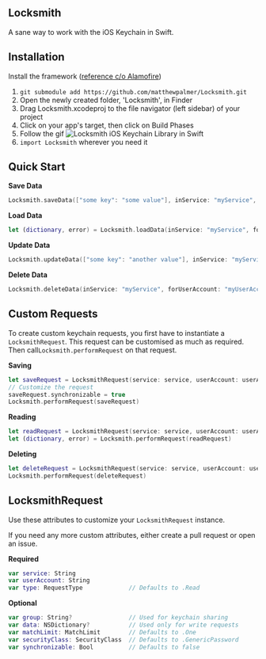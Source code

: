 ## Locksmith

A sane way to work with the iOS Keychain in Swift.

## Installation
Install the framework ([reference c/o Alamofire](https://github.com/Alamofire/Alamofire))

1. `git submodule add https://github.com/matthewpalmer/Locksmith.git`
2. Open the newly created folder, 'Locksmith', in Finder
3. Drag Locksmith.xcodeproj to the file navigator (left sidebar) of your project
4. Click on your app's target, then click on Build Phases
5. Follow the gif ![Locksmith iOS Keychain Library in Swift](http://i.imgur.com/cwB8tAI.gif)
6. `import Locksmith` wherever you need it

## Quick Start

**Save Data**

```swift
Locksmith.saveData(["some key": "some value"], inService: "myService", forUserAccount: "myUserAccount")
```

**Load Data**

```swift
let (dictionary, error) = Locksmith.loadData(inService: "myService", forUserAccount: "myUserAccount")
```

**Update Data**

```swift
Locksmith.updateData(["some key": "another value"], inService: "myService", forUserAccount: "myUserAccount")
```

**Delete Data**
```swift
Locksmith.deleteData(inService: "myService", forUserAccount: "myUserAccount")
```

## Custom Requests
To create custom keychain requests, you first have to instantiate a `LocksmithRequest`. This request can be customised as much as required. Then call`Locksmith.performRequest` on that request.

**Saving**
```swift
let saveRequest = LocksmithRequest(service: service, userAccount: userAccount, data: ["some key": "some value"])
// Customize the request
saveRequest.synchronizable = true
Locksmith.performRequest(saveRequest)
```

**Reading**
```swift
let readRequest = LocksmithRequest(service: service, userAccount: userAccount)
let (dictionary, error) = Locksmith.performRequest(readRequest)
```

**Deleting**
```swift
let deleteRequest = LocksmithRequest(service: service, userAccount: userAccount, requestType: .Delete)
Locksmith.performRequest(deleteRequest)
```

## LocksmithRequest
Use these attributes to customize your `LocksmithRequest` instance.

If you need any more custom attributes, either create a pull request or open an issue.

**Required**
```swift
var service: String
var userAccount: String
var type: RequestType             // Defaults to .Read
```

**Optional**
```swift
var group: String?                // Used for keychain sharing
var data: NSDictionary?           // Used only for write requests
var matchLimit: MatchLimit        // Defaults to .One
var securityClass: SecurityClass  // Defaults to .GenericPassword
var synchronizable: Bool          // Defaults to false
```
